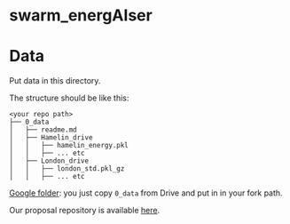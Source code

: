 # swarm_energAIser
 


# Data 

Put data in this directory.

The structure should be like this:
```
<your repo path>
├── 0_data
│   ├── readme.md
│   ├── Hamelin_drive
│   │   ├── hamelin_energy.pkl
│   │   ├── ... etc
│   ├── London_drive
│   │   ├── london_std.pkl_gz
│   │   ├── ... etc

```

[Google folder](https://drive.google.com/drive/folders/1N-QjKoQ00XPYWfzSYX4ygTYAgYJmr2VG?usp=share_link): you just copy `0_data` from Drive and put in in your fork path.

Our proposal repository is available [here](https://github.com/SergeiDBykov/siemens_swarm).
